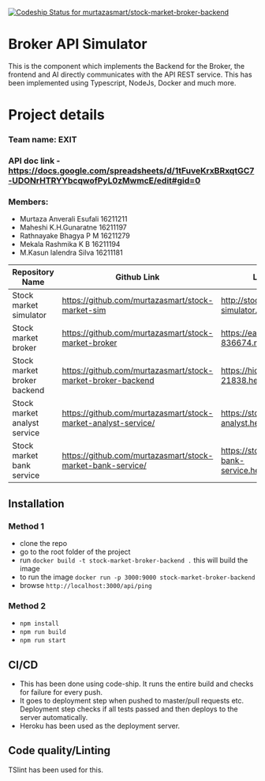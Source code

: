 
[ ![Codeship Status for murtazasmart/stock-market-broker-backend](https://app.codeship.com/projects/8093dd90-566d-0136-1bf7-2222d9c84640/status?branch=master)](https://app.codeship.com/projects/294769)
# Broker API Simulator
This is the component which implements the Backend for the Broker, the frontend and AI directly communicates with the API REST service. This has been implemented using Typescript, NodeJs, Docker and much more.

# Project details
### Team name: EXIT
### API doc link - https://docs.google.com/spreadsheets/d/1tFuveKrxBRxqtGC7-UDONrHTRYYbcqwofPyL0zMwmcE/edit#gid=0
### Members:
 - Murtaza Anverali Esufali 16211211
 - Maheshi K.H.Gunaratne    16211197
 - Rathnayake Bhagya P M    16211279
 - Mekala Rashmika K B      16211194
 - M.Kasun lalendra Silva   16211181

| Repository Name        | Github Link           | Live URL  |
| ------------- |-------------| -----|
| Stock market simulator | https://github.com/murtazasmart/stock-market-sim | http://stock-market-simulator.herokuapp.com/ |
| Stock market broker | https://github.com/murtazasmart/stock-market-broker | https://eager-babbage-836674.netlify.com |
| Stock market broker backend | https://github.com/murtazasmart/stock-market-broker-backend | https://hidden-badlands-21838.herokuapp.com/ |
| Stock market analyst service | https://github.com/murtazasmart/stock-market-analyst-service/ | https://stock-market-analyst.herokuapp.com |
| Stock market bank service | https://github.com/murtazasmart/stock-market-bank-service/ | https://stock-market-bank-service.herokuapp.com/ |

## Installation

### Method 1
 - clone the repo
 - go to the root folder of the project
 - run `docker build -t stock-market-broker-backend .` this will build the image
 - to run the image `docker run -p 3000:9000 stock-market-broker-backend`
 - browse `http://localhost:3000/api/ping`
 
 ### Method 2
  - `npm install`
  - `npm run build`
  - `npm run start`

## CI/CD

 - This has been done using code-ship. It runs the entire build and checks for failure for every push.
 - It goes to deployment step when pushed to master/pull requests etc. Deployment step checks if all tests passed and then deploys to the server automatically.
 - Heroku has been used as the deployment server.

## Code quality/Linting
TSlint has been used for this.
